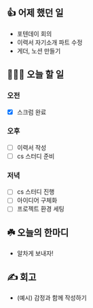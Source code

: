 ## 👍 어제 했던 일

- 포텐데이 회의
- 이력서 자기소개 파트 수정 
- 게더, 노션 만들기

## 👩🏻‍💻 오늘 할 일

### 오전

- [x] 스크럼 완료

### 오후

- [ ] 이력서 작성 
- [ ] cs 스터디 준비

### 저녁

- [ ] cs 스터디 진행 
- [ ] 아이디어 구체화
- [ ] 프로젝트 환경 세팅

## ☘️ 오늘의 한마디
- 알차게 보내자!

## ✍️ 회고
- (예시) 감정과 함께 작성하기
